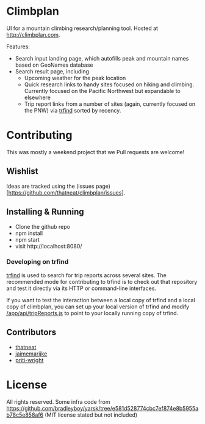 # Climbplan

UI for a mountain climbing research/planning tool. Hosted at http://climbplan.com.

Features:
* Search input landing page, which autofills peak and mountain names based on GeoNames database
* Search result page, including
  * Upcoming weather for the peak location
  * Quick research links to handy sites focused on hiking and climbing. Currently focused on the Pacific Northwest but expandable to elsewhere
  * Trip report links from a number of sites (again, currently focused on the PNW) via [trfind](https://github.com/thatneat/trfind) sorted by recency.


# Contributing

This was mostly a weekend project that we Pull requests are welcome!

## Wishlist

Ideas are tracked using the (issues page)[https://github.com/thatneat/climbplan/issues].

## Installing & Running

* Clone the github repo
* npm install
* npm start
* visit http://localhost:8080/

### Developing on trfind

[trfind](https://github.com/thatneat/trfind) is used to search for trip reports across several sites. The recommended mode for contributing to trfind is to check out that repository and test it directly via its HTTP or command-line interfaces.

If you want to test the interaction between a local copy of trfind and a local copy of climbplan, you can set up your local version of trfind and modify [/app/api/tripReports.js](app/api/tripReports.js) to point to your locally running copy of trfind.

## Contributors

* [thatneat](https://github.com/thatneat)
* [jaimemarijke](https://github.com/jaimemarijke)
* [priti-wright](https://github.com/priti-wright)

# License

All rights reserved.
Some infra code from https://github.com/bradleyboy/yarsk/tree/e581d528774cbc7ef874e8b5955ab78c5e858af6 (MIT license stated but not included)
